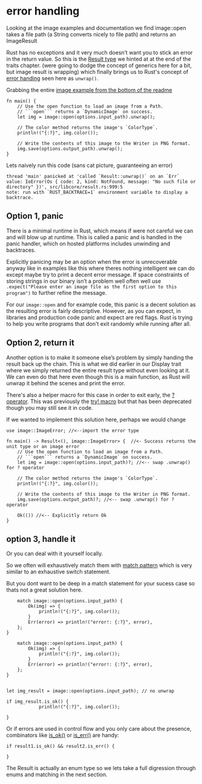 # error handling

Looking at the image examples and documentation we find image::open takes a file path (a String converts nicely to file path) and returns an ImageResult<DynamicImage>

Rust has no exceptions and it very much doesn’t want you to stick an error in the return value. So this is the [Result type](https://doc.rust-lang.org/std/result/index.html) we hinted at at the end of the traits chapter. (were going to dodge the concept of generics here for a bit, but image result is wrapping) which finally brings us to Rust's concept of [error handing](https://doc.rust-lang.org/book/ch09-00-error-handling.html) seen here as `unwrap()`.


Grabbing the entire [image example from the bottom of the readme](https://github.com/image-rs/image#61-opening-and-saving-images_)
```rust,ignore
fn main() {
    // Use the open function to load an image from a Path.
    // ```open``` returns a `DynamicImage` on success.
    let img = image::open(options.input_path).unwrap();

    // The color method returns the image's `ColorType`.
    println!("{:?}", img.color());

    // Write the contents of this image to the Writer in PNG format.
    img.save(options.output_path).unwrap();
}
```

Lets naively run this code (sans cat picture, guaranteeing an error)
```text
thread 'main' panicked at 'called `Result::unwrap()` on an `Err` value: IoError(Os { code: 2, kind: NotFound, message: "No such file or directory" })', src/libcore/result.rs:999:5
note: run with `RUST_BACKTRACE=1` environment variable to display a backtrace.
```

## Option 1, panic

There is a minimal runtime in Rust, which means if were not careful we can and will blow up at runtime. This is called a panic and is handled in the panic handler, which on hosted platforms includes unwinding and backtraces.

Explicitly panicing may be an option when the error is unrecoverable anyway like in examples like this where theres nothing intelligent we can do except maybe try to print a decent error message. If space constraints of storing strings in our binary isn’t a problem well often well use `.expect("Please enter an image file as the first option to this program")` to further refine the message.

For our `image::open` and for example code, this panic is a decent solution as the resulting error is fairly descriptive. However, as you can expect, in libraries and production code panic and expect are red flags. Rust is trying to help you write programs that don't exit randomly while running after all.


## Option 2, return it

Another option is to make it someone else’s problem by simply handing the result back up the chain. This is what we did earlier in our Display trait where we simply returned the entire result type without even looking at it. We can even do that here even though this is a main function, as Rust will unwrap it behind the scenes and print the error.

There's also a helper macro for this case in order to exit early, the [? operator](https://doc.rust-lang.org/book/ch09-02-recoverable-errors-with-result.html#a-shortcut-for-propagating-errors-the--operator). This was previously the [try! macro](https://doc.rust-lang.org/std/macro.try.html) but that has been deprecated though you may still see it in code.

If we wanted to implement this solution here, perhaps we would change
```rust, ignore, no_run
use image::ImageError; //<--import the error type

fn main() -> Result<(), image::ImageError> {  //<- Success returns the unit type or an image error
    // Use the open function to load an image from a Path.
    // ```open``` returns a `DynamicImage` on success.
    let img = image::open(options.input_path)?; //<-- swap .unwrap() for ? operator

    // The color method returns the image's `ColorType`.
    println!("{:?}", img.color());

    // Write the contents of this image to the Writer in PNG format.
    img.save(options.output_path)?; //<-- swap .unwrap() for ? operator

    Ok(()) //<-- Explicitly return Ok
}
```

## option 3, handle it
Or you can deal with it yourself locally.

So we often will exhaustively match them with [match pattern](https://doc.rust-lang.org/rust-by-example/flow_control/match.html) which is very similar to an exhaustive switch statement.

But you dont want to be deep in a match statement for your sucess case so thats not a great solution here.
```rust, ignore, no_run
    match image::open(options.input_path) {
        Ok(img) => {
            println!("{:?}", img.color());
        }
        Err(error) => println!("error!: {:?}", error),
    };
}
```


```rust, ignore, no_run
    match image::open(options.input_path) {
        Ok(img) => {
            println!("{:?}", img.color());
        }
        Err(error) => println!("error!: {:?}", error),
    };
}
```

```rust,ignore,no_run

let img_result = image::open(options.input_path); // no unwrap

if img_result.is_ok() {
            println!("{:?}", img.color());

}
```


Or if errors are used in control flow and you only care about the presence, combinators like [is_ok()](https://doc.rust-lang.org/std/result/enum.Result.html#method.is_ok) or [is_err()](https://doc.rust-lang.org/std/result/enum.Result.html#method.is_err) are handy:
```rust,ignore,no_run
if result1.is_ok() && result2.is_err() {

}
```

The Result is actually an enum type so we lets take a full digression through enums and matching in the next section.
